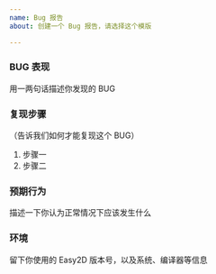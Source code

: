 ```yaml
---
name: Bug 报告
about: 创建一个 Bug 报告，请选择这个模版

---
```


### BUG 表现

用一两句话描述你发现的 BUG

### 复现步骤

（告诉我们如何才能复现这个 BUG）

1. 步骤一
2. 步骤二

### 预期行为

描述一下你认为正常情况下应该发生什么

### 环境

留下你使用的 Easy2D 版本号，以及系统、编译器等信息
